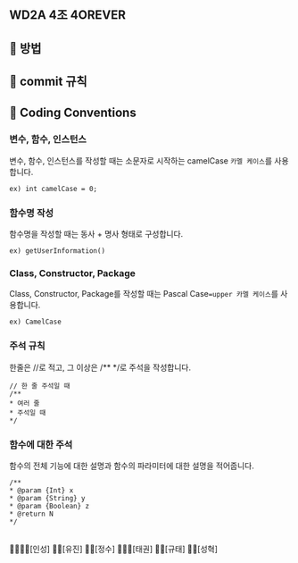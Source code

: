 ## WD2A 4조 4OREVER

## :pushpin: 방법

## :pushpin: commit 규칙

## :pushpin: Coding Conventions

### 변수, 함수, 인스턴스
변수, 함수, 인스턴스를 작성할 때는 소문자로 시작하는 camelCase `카멜 케이스`를 사용합니다.
```
ex) int camelCase = 0;
```

### 함수명 작성
함수명을 작성할 때는 동사 + 명사 형태로 구성합니다.
```
ex) getUserInformation()
```

### Class, Constructor, Package
Class, Constructor, Package를 작성할 때는 Pascal Case`=upper 카멜 케이스`를 사용합니다.
```
ex) CamelCase
```

### 주석 규칙
한줄은 //로 적고, 그 이상은 /** */로 주석을 작성합니다.
```
// 한 줄 주석일 때
/**
* 여러 줄
* 주석일 때
*/
```

### 함수에 대한 주석
함수의 전체 기능에 대한 설명과 함수의 파라미터에 대한 설명을 적어줍니다.
```
/**
* @param {Int} x
* @param {String} y
* @param {Boolean} z
* @return N
*/
```

<br>
👑🧔🏻‍♀️[인성] 
👧🏻[유진] 
👦🏻[정수]
👨🏻‍🦱[태권]
🧒🏻[규태]
🧑🏻[성혁]
